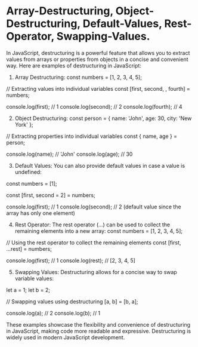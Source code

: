 # Array-Destructuring, Object-Destructuring, Default-Values, Rest-Operator, Swapping-Values.

In JavaScript, destructuring is a powerful feature that allows you to extract values from arrays or properties from objects in a concise and convenient way. Here are examples of destructuring in JavaScript:

1. Array Destructuring:
const numbers = [1, 2, 3, 4, 5];

// Extracting values into individual variables
const [first, second, , fourth] = numbers;

console.log(first);  // 1
console.log(second); // 2
console.log(fourth); // 4

2. Object Destructuring:
const person = { name: 'John', age: 30, city: 'New York' };

// Extracting properties into individual variables
const { name, age } = person;

console.log(name); // 'John'
console.log(age);  // 30

3. Default Values:
You can also provide default values in case a value is undefined:

const numbers = [1];

const [first, second = 2] = numbers;

console.log(first);  // 1
console.log(second); // 2 (default value since the array has only one element)

4. Rest Operator:
The rest operator (...) can be used to collect the remaining elements into a new array:
const numbers = [1, 2, 3, 4, 5];

// Using the rest operator to collect the remaining elements
const [first, ...rest] = numbers;

console.log(first); // 1
console.log(rest);  // [2, 3, 4, 5]

5. Swapping Values:
Destructuring allows for a concise way to swap variable values:

let a = 1;
let b = 2;

// Swapping values using destructuring
[a, b] = [b, a];

console.log(a); // 2
console.log(b); // 1

These examples showcase the flexibility and convenience of destructuring in JavaScript, making code more readable and expressive. Destructuring is widely used in modern JavaScript development.

